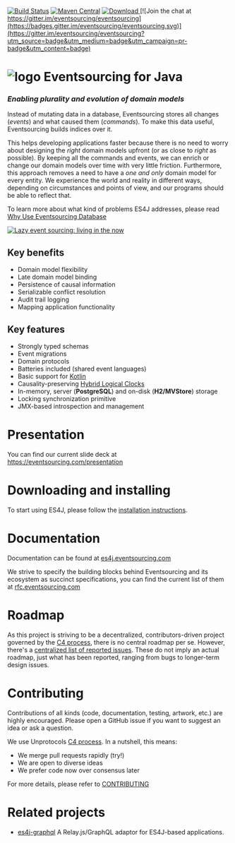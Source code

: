[![Build Status](https://travis-ci.org/eventsourcing/es4j.svg?branch=master)](https://travis-ci.org/eventsourcing/es4j)
[![Maven Central](https://img.shields.io/maven-central/v/com.eventsourcing/eventsourcing-core.svg?maxAge=2592000)]()
[ ![Download](https://api.bintray.com/packages/eventsourcing/maven-snapshots/eventsourcing-core/images/download.svg) ](https://bintray.com/eventsourcing/maven-snapshots/eventsourcing-core/_latestVersion)
[![Join the chat at https://gitter.im/eventsourcing/eventsourcing](https://badges.gitter.im/eventsourcing/eventsourcing.svg)](https://gitter.im/eventsourcing/eventsourcing?utm_source=badge&utm_medium=badge&utm_campaign=pr-badge&utm_content=badge)

# ![logo](https://eventsourcing.com/android-icon-48x48.png) Eventsourcing for Java

### *Enabling plurality and evolution of domain models*

Instead of mutating data in a database, Eventsourcing stores all changes (*events*) and what caused them (*commands*). To make this data useful,
Eventsourcing builds indices over it.

This helps developing applications faster because there is no need to worry
about designing the *right* domain models upfront (or as close to *right* as possible). By keeping all the commands and events, we can enrich or change
our domain models over time with very little friction. Furthermore, this approach removes a need to have a *one and only* domain model for every entity. We experience the world and reality in different ways, depending on circumstances and points of view, and our programs should be able to reflect that.

To learn more about what kind of problems ES4J addresses, please read [Why Use Eventsourcing Database](https://blog.eventsourcing.com/why-use-eventsourcing-database-6b5e2ac61848)

[![Lazy event sourcing: living in the now](https://www.dropbox.com/s/k2zdv7ez9wq4zog/lazy_eventsourcing_video.png)](https://www.youtube.com/watch?v=aqv8d1pjmU8)


## Key benefits

* Domain model flexibility
* Late domain model binding
* Persistence of causal information
* Serializable conflict resolution
* Audit trail logging
* Mapping application functionality

## Key features

* Strongly typed schemas
* Event migrations
* Domain protocols
* Batteries included (shared event languages)
* Basic support for [Kotlin](http://kotlinlang.org)
* Causality-preserving [Hybrid Logical Clocks](http://www.cse.buffalo.edu/tech-reports/2014-04.pdf)
* In-memory, server (**PostgreSQL**) and on-disk (**H2/MVStore**) storage
* Locking synchronization primitive
* JMX-based introspection and management

# Presentation

You can find our current slide deck at https://eventsourcing.com/presentation

# Downloading and installing

To start using ES4J, please follow the [installation instructions](https://es4j.eventsourcing.com/docs/master/getting_started/install.html).

# Documentation

Documentation can be found at [es4j.eventsourcing.com](https://es4j.eventsourcing.com/docs/master)

We strive to specify the building blocks behind Eventsourcing and its ecosystem as succinct specifications, you can find the current list of them at [rfc.eventsourcing.com](http://rfc.eventsourcing.com)

# Roadmap

As this project is striving to be a decentralized, contributors-driven project governed by the [C4 process](http://rfc.unprotocols.org/spec:1/C4), there is no central roadmap per se. However, there's a [centralized list of reported issues](https://github.com/eventsourcing/es4j/issues). These do not imply an actual roadmap, just what has been reported, ranging from bugs to longer-term  design issues.

# Contributing

Contributions of all kinds (code, documentation, testing, artwork, etc.) are highly encouraged. Please open a GitHub issue if you want to suggest an idea or ask a question.

We use Unprotocols [C4 process](http://rfc.unprotocols.org/1/). In a nutshell, this means:

* We merge pull requests rapidly (try!)
* We are open to diverse ideas
* We prefer code now over consensus later

For more details, please refer to [CONTRIBUTING](CONTRIBUTING.md)

# Related projects

* [es4j-graphql](https://github.com/eventsourcing/es4j-graphql) A Relay.js/GraphQL adaptor for ES4J-based applications.
